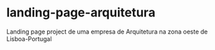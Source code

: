 # landing-page-arquitetura
Landing page project de uma empresa de Arquitetura na zona oeste de Lisboa-Portugal
